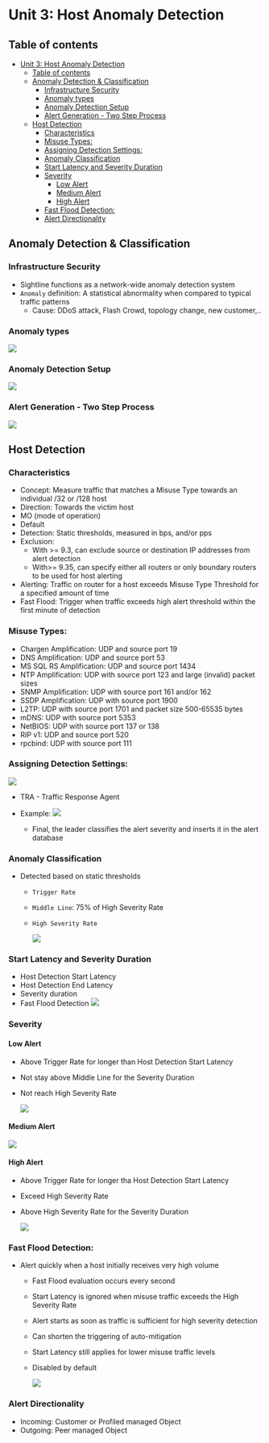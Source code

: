 # Unit 3: Host Anomaly Detection


## Table of contents

- [Unit 3: Host Anomaly Detection](#unit-3-host-anomaly-detection)
  - [Table of contents](#table-of-contents)
  - [Anomaly Detection \& Classification](#anomaly-detection--classification)
    - [Infrastructure Security](#infrastructure-security)
    - [Anomaly types](#anomaly-types)
    - [Anomaly Detection Setup](#anomaly-detection-setup)
    - [Alert Generation - Two Step Process](#alert-generation---two-step-process)
  - [Host Detection](#host-detection)
    - [Characteristics](#characteristics)
    - [Misuse Types:](#misuse-types)
    - [Assigning Detection Settings:](#assigning-detection-settings)
    - [Anomaly Classification](#anomaly-classification)
    - [Start Latency and Severity Duration](#start-latency-and-severity-duration)
    - [Severity](#severity)
      - [Low Alert](#low-alert)
      - [Medium Alert](#medium-alert)
      - [High Alert](#high-alert)
    - [Fast Flood Detection:](#fast-flood-detection)
    - [Alert Directionality](#alert-directionality)


## Anomaly Detection & Classification

### Infrastructure Security

- Sightline functions as a network-wide anomaly detection system
- `Anomaly` definition: A statistical abnormality when compared to typical traffic patterns 
  - Cause: DDoS attack, Flash Crowd, topology change, new customer,..

### Anomaly types

  ![](IMG/image.png%20.png)     

### Anomaly Detection Setup

  ![](IMG/2023-06-03-17-57-15.png)

### Alert Generation - Two Step Process

  ![](IMG/2023-06-03-17-58-55.png)

## Host Detection

### Characteristics

- Concept: Measure traffic that matches a Misuse Type towards an individual /32 or /128 host
- Direction: Towards the victim host
- MO (mode of operation)
- Default
- Detection: Static thresholds, measured in bps, and/or pps
- Exclusion:
  - With >= 9.3, can exclude source or destination IP addresses from alert detection
  - With>= 9.35, can specify either all routers or only boundary routers to be used for host alerting
- Alerting: Traffic on router for a host exceeds Misuse Type Threshold for a specified amount of time
- Fast Flood: Trigger when traffic exceeds high alert threshold within the first minute of detection 


### Misuse Types:

- Chargen Amplification: UDP and source port 19
- DNS Amplification: UDP and source port 53
- MS SQL RS Amplification: UDP and source port 1434
- NTP Amplification: UDP with source port 123 and large (invalid) packet sizes
- SNMP Amplification: UDP with source port 161 and/or 162
- SSDP Amplification: UDP with source port 1900
- L2TP: UDP with source port 1701 and packet size 500-65535 bytes
- mDNS: UDP with source port 5353
- NetBIOS: UDP with source port 137 or 138
- RIP v1: UDP and source port 520
- rpcbind: UDP with source port 111

### Assigning Detection Settings:

  ![](IMG/2023-06-05-03-04-55.png)

- TRA - Traffic Response Agent


- Example:
        ![](IMG/2023-06-05-03-07-07.png)

  - Final, the leader classifies the alert severity and inserts it in the alert database


### Anomaly Classification

- Detected based on static thresholds
  - `Trigger Rate`
  - `Middle Line`: 75% of High Severity Rate
  - `High Severity Rate`
  
    ![](IMG/2023-06-05-03-15-46.png)

### Start Latency and Severity Duration

  - Host Detection Start Latency
  - Host Detection End Latency
  - Severity duration
  - Fast Flood Detection
        ![](IMG/2023-06-05-03-19-39.png)

### Severity

#### Low Alert

  - Above Trigger Rate for longer than Host Detection Start Latency
  - Not stay above Middle Line for the Severity Duration
  - Not reach High Severity Rate
  
      ![](IMG/2023-06-05-03-21-28.png)

#### Medium Alert

  ![](IMG/2023-06-05-03-24-14.png)

#### High Alert

  - Above Trigger Rate for longer tha Host Detection Start Latency
  - Exceed High Severity Rate
  - Above High Severity Rate for the Severity Duration

      ![](IMG/2023-06-05-03-26-02.png)

### Fast Flood Detection:

  - Alert quickly when a host initially receives very high volume
    - Fast Flood evaluation occurs every second 
    - Start Latency is ignored when misuse traffic exceeds the High Severity Rate
    - Alert starts as soon as traffic is sufficient for high severity detection
    - Can shorten the triggering of auto-mitigation
    - Start Latency still applies for lower misuse traffic levels
    - Disabled by default
  
      ![](IMG/2023-06-05-03-29-22.png)

### Alert Directionality

  - Incoming: Customer or Profiled managed Object
  - Outgoing: Peer managed Object